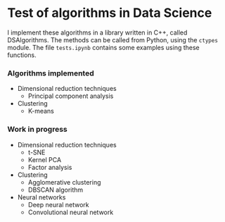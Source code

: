 # Test of algorithms in Data Science

I implement these algorithms in a library written in C++, called DSAlgorithms.
The methods can be called from Python, using the `ctypes` module.
The file `tests.ipynb` contains some examples using these functions.

### Algorithms implemented

- Dimensional reduction techniques
    - Principal component analysis
- Clustering
    - K-means

### Work in progress

- Dimensional reduction techniques
    - t-SNE
    - Kernel PCA
    - Factor analysis
- Clustering
    - Agglomerative clustering
    - DBSCAN algorithm
- Neural networks
    - Deep neural network
    - Convolutional neural network
